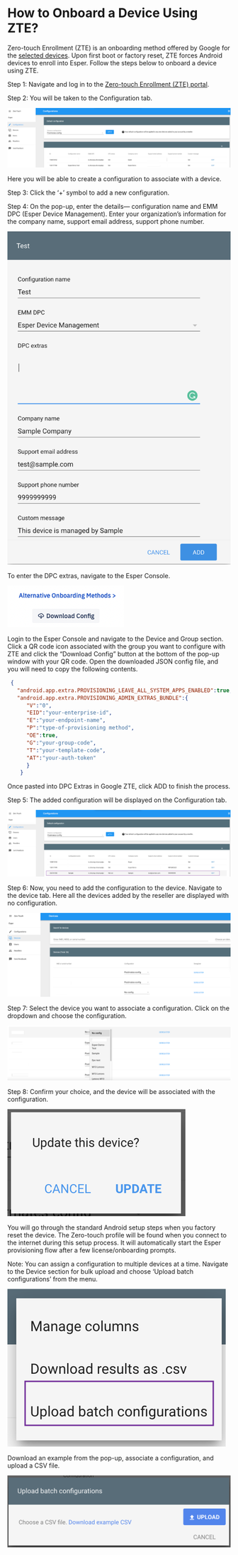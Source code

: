# How to Onboard a Device Using ZTE?

Zero-touch Enrollment (ZTE) is an onboarding method offered by Google for the [selected devices](https://androidenterprisepartners.withgoogle.com/devices). Upon first boot or factory reset, ZTE forces Android devices to enroll into Esper. Follow the steps below to onboard a device using ZTE.

  

Step 1: Navigate and log in to the [Zero-touch Enrollment (ZTE) portal](https://partner.android.com/zerotouch).

Step 2: You will be taken to the Configuration tab.

  

![portal](./images/ZTE/1-ZTE.png)

Here you will be able to create a configuration to associate with a device.

Step 3: Click the ‘+’ symbol to add a new configuration.

Step 4: On the pop-up, enter the details— configuration name and EMM DPC (Esper Device Management). Enter your organization’s information for the company name, support email address, support phone number.

![create config](./images/ZTE/2-createConfig.png)

To enter the DPC extras, navigate to the Esper Console.

![download](./images/ZTE/3-downloadCOnfig.png)

Login to the Esper Console and navigate to the Device and Group section. Click a QR code icon associated with the group you want to configure with ZTE and click the “Download Config” button at the bottom of the pop-up window with your QR code. Open the downloaded JSON config file, and you will need to copy the following contents. 
```json
 {
   "android.app.extra.PROVISIONING_LEAVE_ALL_SYSTEM_APPS_ENABLED":true,
   "android.app.extra.PROVISIONING_ADMIN_EXTRAS_BUNDLE":{
      "V":"0",
      "EID":"your-enterprise-id",
      "E":"your-endpoint-name",
      "P":"type-of-provisioning method",
      "OE":true,
      "G":"your-group-code",
      "T":"your-template-code",
      "AT":"your-auth-token"
      }
    }
```

Once pasted into DPC Extras in Google ZTE, click ADD to finish the process.
  
Step 5: The added configuration will be displayed on the Configuration tab.

![Add config](./images/ZTE/4-addedConfig.png)

Step 6: Now, you need to add the configuration to the device. Navigate to the device tab. Here all the devices added by the reseller are displayed with no configuration.

![devices](./images/ZTE/5-Devices.png)

Step 7: Select the device you want to associate a configuration. Click on the dropdown and choose the configuration.

![Config](./images//ZTE/6-dropdownConfig.png)

Step 8: Confirm your choice, and the device will be associated with the configuration.

![confirm](./images/ZTE/7-confirm.png)

You will go through the standard Android setup steps when you factory reset the device. The Zero-touch profile will be found when you connect to the internet during this setup process. It will automatically start the Esper provisioning flow after a few license/onboarding prompts.

Note: You can assign a configuration to multiple devices at a time. Navigate to the Device section for bulk upload and choose ‘Upload batch configurations’ from the menu.

![bulk upload](./images/ZTE/8-bulkUpload.png)

Download an example from the pop-up, associate a configuration, and upload a CSV file.

![csv](./images/ZTE/9-csv.png)

